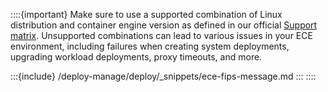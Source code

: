 ::::{important}
Make sure to use a supported combination of Linux distribution and container engine version as defined in our official [Support matrix](https://www.elastic.co/support/matrix#elastic-cloud-enterprise). Unsupported combinations can lead to various issues in your ECE environment, including failures when creating system deployments, upgrading workload deployments, proxy timeouts, and more.

:::{include} /deploy-manage/deploy/_snippets/ece-fips-message.md
:::
::::
